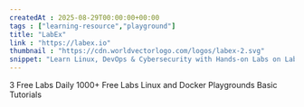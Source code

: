 ```yaml
---
createdAt : 2025-08-29T00:00:00+00:00
tags : ["learning-resource","playground"]
title: "LabEx"
link : "https://labex.io"
thumbnail : "https://cdn.worldvectorlogo.com/logos/labex-2.svg"
snippet: "Learn Linux, DevOps & Cybersecurity with Hands-on Labs on LabEx"
---
```

3 Free Labs Daily
1000+ Free Labs
Linux and Docker Playgrounds
Basic Tutorials
